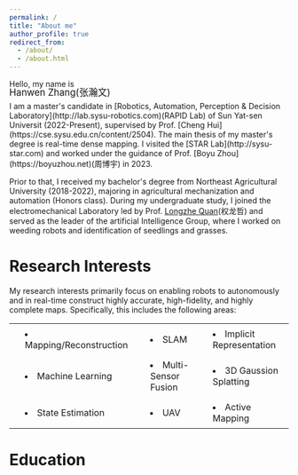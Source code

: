 ```yaml
---
permalink: /
title: "About me"
author_profile: true
redirect_from: 
  - /about/
  - /about.html
---
```




<!-- Hello, my name is -->
<p>
Hello, my name is
</p>
<p style="font-size: 1.2em; margin-top: -20px; margin-bottom: 5px;">
Hanwen Zhang(张瀚文)
</p>
I am a master's candidate in [Robotics, Automation, Perception & Decision Laboratory](http://lab.sysu-robotics.com)(RAPID Lab) of Sun Yat-sen Universit (2022-Present), supervised by Prof. [Cheng Hui](https://cse.sysu.edu.cn/content/2504). The main thesis of my master's degree is real-time dense mapping. I visited the [STAR Lab](http://sysu-star.com) and worked under the guidance of Prof. [Boyu Zhou](https://boyuzhou.net)(周博宇) in 2023. 

Prior to that, I received my bachelor's degree from Northeast Agricultural University (2018-2022), majoring in agricultural mechanization and automation (Honors class). During my undergraduate study, I joined the electromechanical Laboratory led by Prof. [Longzhe Quan](https://jsxx.ahau.edu.cn/ch/jsxx_show.html?zgh=2021156)(权龙哲) and served as the leader of the artificial Intelligence Group, where I worked on weeding robots and identification of seedlings and grasses.

Research Interests
======
My research interests primarily focus on enabling robots to autonomously and in real-time construct highly accurate, high-fidelity, and highly complete maps. Specifically, this includes the following areas:
<style>
  table, th, td, tr {
    border: none;
    border-collapse: collapse;
  }
  td {
    padding: 8px;
  }
  li {
    list-style: disc;
    margin-left: 20px; /* Adjust as needed */
  }
</style>
<table>
  <tr>
    <td><li> Mapping/Reconstruction</li></td>
    <td><li> SLAM </li></td>
    <td><li> Implicit Representation </li></td>
  </tr>
  <tr>
    <td><li> Machine Learning</li></td>
    <td><li> Multi-Sensor Fusion</li></td>
    <td><li> 3D Gaussion Splatting</li></td>
  </tr>
   <tr>
    <td><li> State Estimation </li></td>
    <td><li> UAV </li></td>
    <td><li> Active Mapping</li></td>
  </tr>
</table>


Education
======